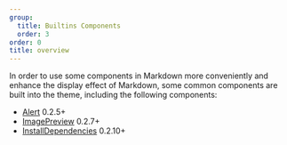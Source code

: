 ```yaml
---
group:
  title: Builtins Components
  order: 3
order: 0
title: overview
---
```


In order to use some components in Markdown more conveniently and enhance the display effect of Markdown, some common components are built into the theme, including the following components:

- [Alert](./builtins-alert.en-US.md) <Badge>0.2.5+</Badge>
- [ImagePreview](./builtins-image-preview.en-US.md) <Badge>0.2.7+</Badge>
- [InstallDependencies](./builtins-install-dependencies.en-US.md) <Badge>0.2.10+</Badge>

